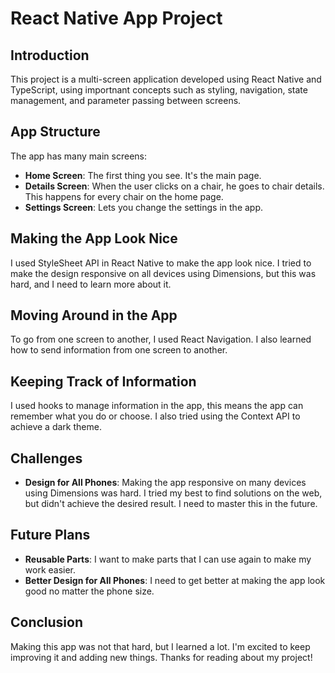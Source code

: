# React Native App Project

## Introduction

This project is a multi-screen application developed using React Native and TypeScript, using importnant concepts such as styling, navigation, state management, and parameter passing between screens.


## App Structure

The app has many main screens:
- **Home Screen**: The first thing you see. It's the main page.
- **Details Screen**: When the user clicks on a chair, he goes to chair details. This happens for every chair on the home page.
- **Settings Screen**: Lets you change the settings in the app.

## Making the App Look Nice

I used StyleSheet API in React Native to make the app look nice. I tried to make the design responsive on all devices using Dimensions, but this was hard, and I need to learn more about it.

## Moving Around in the App

To go from one screen to another, I used React Navigation. I also learned how to send information from one screen to another.

## Keeping Track of Information

I used hooks to manage information in the app, this means the app can remember what you do or choose. I also tried using the Context API to achieve a dark theme.

## Challenges

- **Design for All Phones**: Making the app responsive on many devices using Dimensions was hard. I tried my best to find solutions on the web, but didn't achieve the desired result. I need to master this in the future.

## Future Plans

- **Reusable Parts**: I want to make parts that I can use again to make my work easier.
- **Better Design for All Phones**: I need to get better at making the app look good no matter the phone size.

## Conclusion

Making this app was not that hard, but I learned a lot. I'm excited to keep improving it and adding new things. 
Thanks for reading about my project!
